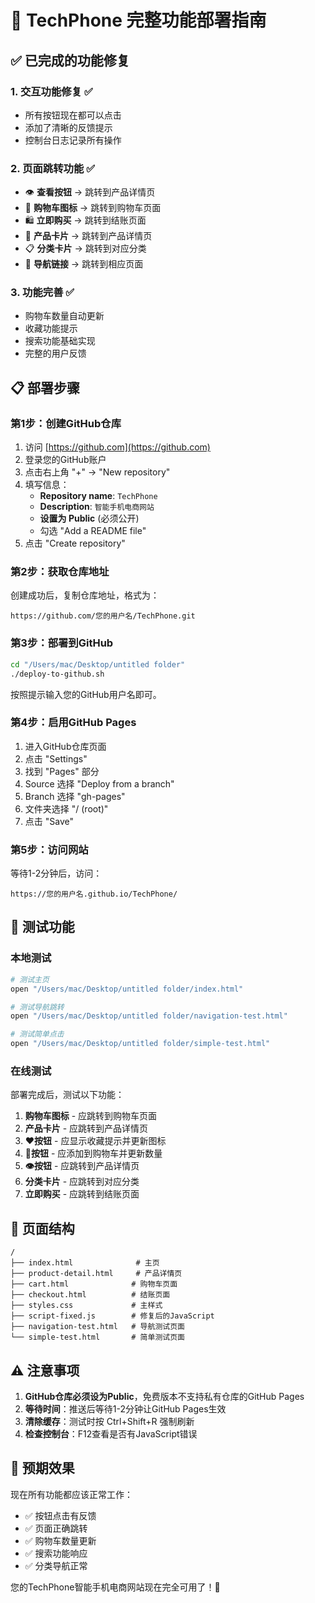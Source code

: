 # 🚀 TechPhone 完整功能部署指南

## ✅ 已完成的功能修复

### 1. 交互功能修复 ✅
- 所有按钮现在都可以点击
- 添加了清晰的反馈提示
- 控制台日志记录所有操作

### 2. 页面跳转功能 ✅
- 👁️ **查看按钮** → 跳转到产品详情页
- 🛒 **购物车图标** → 跳转到购物车页面
- 🛍️ **立即购买** → 跳转到结账页面
- 📱 **产品卡片** → 跳转到产品详情页
- 📋 **分类卡片** → 跳转到对应分类
- 🔗 **导航链接** → 跳转到相应页面

### 3. 功能完善 ✅
- 购物车数量自动更新
- 收藏功能提示
- 搜索功能基础实现
- 完整的用户反馈

## 📋 部署步骤

### 第1步：创建GitHub仓库
1. 访问 [https://github.com](https://github.com)
2. 登录您的GitHub账户
3. 点击右上角 "+" → "New repository"
4. 填写信息：
   - **Repository name**: `TechPhone`
   - **Description**: `智能手机电商网站`
   - **设置为 Public** (必须公开)
   - 勾选 "Add a README file"
5. 点击 "Create repository"

### 第2步：获取仓库地址
创建成功后，复制仓库地址，格式为：
```
https://github.com/您的用户名/TechPhone.git
```

### 第3步：部署到GitHub
```bash
cd "/Users/mac/Desktop/untitled folder"
./deploy-to-github.sh
```

按照提示输入您的GitHub用户名即可。

### 第4步：启用GitHub Pages
1. 进入GitHub仓库页面
2. 点击 "Settings"
3. 找到 "Pages" 部分
4. Source 选择 "Deploy from a branch"
5. Branch 选择 "gh-pages"
6. 文件夹选择 "/ (root)"
7. 点击 "Save"

### 第5步：访问网站
等待1-2分钟后，访问：
```
https://您的用户名.github.io/TechPhone/
```

## 🧪 测试功能

### 本地测试
```bash
# 测试主页
open "/Users/mac/Desktop/untitled folder/index.html"

# 测试导航跳转
open "/Users/mac/Desktop/untitled folder/navigation-test.html"

# 测试简单点击
open "/Users/mac/Desktop/untitled folder/simple-test.html"
```

### 在线测试
部署完成后，测试以下功能：
1. **购物车图标** - 应跳转到购物车页面
2. **产品卡片** - 应跳转到产品详情页
3. **❤️按钮** - 应显示收藏提示并更新图标
4. **🛒按钮** - 应添加到购物车并更新数量
5. **👁️按钮** - 应跳转到产品详情页
6. **分类卡片** - 应跳转到对应分类
7. **立即购买** - 应跳转到结账页面

## 📝 页面结构

```
/
├── index.html              # 主页
├── product-detail.html     # 产品详情页
├── cart.html              # 购物车页面
├── checkout.html          # 结账页面
├── styles.css             # 主样式
├── script-fixed.js        # 修复后的JavaScript
├── navigation-test.html   # 导航测试页面
└── simple-test.html       # 简单测试页面
```

## ⚠️ 注意事项

1. **GitHub仓库必须设为Public**，免费版本不支持私有仓库的GitHub Pages
2. **等待时间**：推送后等待1-2分钟让GitHub Pages生效
3. **清除缓存**：测试时按 Ctrl+Shift+R 强制刷新
4. **检查控制台**：F12查看是否有JavaScript错误

## 🎯 预期效果

现在所有功能都应该正常工作：
- ✅ 按钮点击有反馈
- ✅ 页面正确跳转
- ✅ 购物车数量更新
- ✅ 搜索功能响应
- ✅ 分类导航正常

您的TechPhone智能手机电商网站现在完全可用了！🎉
